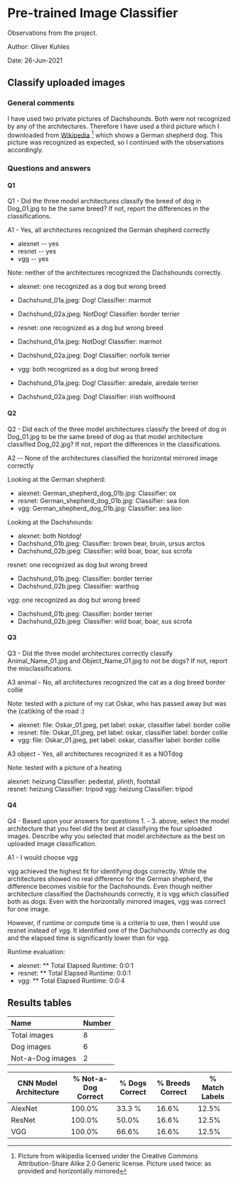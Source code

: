 # Pre-trained Image Classifier
Observations from the project.

Author: Oliver Kuhles

Date: 26-Jun-2021

## Classify uploaded images

### General comments
I have used two private pictures of Dachshounds. Both were not recognized by any of the architectures. Therefore I have used a third picture which I downloaded from [Wikipedia](https://commons.wikimedia.org/wiki/File:DSC_0346_(10096362833).jpg) [^1] which shows a German shepherd dog. This picture was recognized as expected, so I continued with the observations accordingly.


[^1]: Picture from wikipedia licensed under the Creative Commons Attribution-Share Alike 2.0 Generic license. Picture used twice: as provided and horizontally mirrored

### Questions and answers

#### Q1
Q1 - Did the three model architectures classify the breed of dog in Dog_01.jpg to be the same breed? If not, report the differences in the classifications.

A1 - Yes, all architectures recognized the German shepherd correctly
- alexnet -- yes
- resnet -- yes
- vgg -- yes

Note: neither of the architectures recognized the Dachshounds correctly.
- alexnet: one recognized as a dog but wrong breed
 - Dachshund_01a.jpeg: Dog! Classifier: marmot
 - Dachshund_02a.jpeg: NotDog! Classifier: border terrier

- resnet: one recognized as a dog but wrong breed
 - Dachshund_01a.jpeg: NotDog! Classifier: marmot
 - Dachshund_02a.jpeg: Dog! Classifier: norfolk terrier

- vgg: both recognized as a dog but wrong breed
 - Dachshund_01a.jpeg: Dog! Classifier: airedale, airedale terrier
 - Dachshund_02a.jpeg: Dog! Classifier: irish wolfhound  


#### Q2
Q2 - Did each of the three model architectures classify the breed of dog in Dog_01.jpg to be the same breed of dog as that model architecture classified Dog_02.jpg? If not, report the differences in the classifications.

A2 -- None of the architectures classified the horizontal mirrored image correctly

Looking at the German shepherd:
- alexnet: German_shepherd_dog_01b.jpg:  Classifier: ox
- resnet: German_shepherd_dog_01b.jpg:  Classifier: sea lion
- vgg: German_shepherd_dog_01b.jpg:  Classifier: sea lion


Looking at the Dachshounds:
- alexnet: both Notdog!
 - Dachshund_01b.jpeg: Classifier: brown bear, bruin, ursus arctos
 - Dachshund_02b.jpeg: Classifier: wild boar, boar, sus scrofa

resnet: one recognized as dog but wrong breed
 - Dachshund_01b.jpeg: Classifier: border terrier
 - Dachshund_02b.jpeg: Classifier: warthog

vgg: one recognized as dog but wrong breed
 - Dachshund_01b.jpeg: Classifier: border terrier
 - Dachshund_02b.jpeg: Classifier: wild boar, boar, sus scrofa



#### Q3
Q3 - Did the three model architectures correctly classify Animal_Name_01.jpg and Object_Name_01.jpg to not be dogs? If not, report the misclassifications.

A3 animal - No, all architectures recognized the cat as a dog breed border collie

Note: tested with a picture of my cat Oskar, who has passed away but was the (cat)king of the road :)

- alexnet: file: Oskar_01.jpeg, pet label: oskar, classifier label: border collie
- resnet: file: Oskar_01.jpeg, pet label: oskar, classifier label: border collie
- vgg: file: Oskar_01.jpeg, pet label: oskar, classifier label: border collie

A3 object - Yes, all architectures recognized it as a NOTdog

Note: tested with a picture of a heating

alexnet: heizung   Classifier: pedestal, plinth, footstall   
resnet: heizung   Classifier: tripod
vgg: heizung   Classifier: tripod

#### Q4

Q4 - Based upon your answers for questions 1. - 3. above, select the model architecture that you feel did the best at classifying the four uploaded images. Describe why you selected that model architecture as the best on uploaded image classification.

A1 - I would choose vgg

vgg achieved the highest fit for identifying dogs correctly. While the architectures showed no real difference for the German shepherd, the difference becomes visible for the Dachshounds. Even though neither architecture classified the Dachshounds correctly, it is vgg which classified both as dogs. Even with the horizontally mirrored images, vgg was correct for one image.

However, if runtime or compute time is a criteria to use, then I would use resnet instead of vgg. It identified one of the Dachshounds correctly as dog and the elapsed time is significantly lower than for vgg.

Runtime evaluation:
- alexnet: ** Total Elapsed Runtime: 0:0:1
- resnet: ** Total Elapsed Runtime: 0:0:1
- vgg: ** Total Elapsed Runtime: 0:0:4


## Results tables

| Name     | Number     |
| :------------- | :------------- |
| Total images       | 8 |
| Dog images | 6 |
| Not-a-Dog images | 2 |


| CNN Model Architecture | % Not-a-Dog Correct | % Dogs Correct | % Breeds Correct | % Match Labels |
| - | - | - | - | - |
| AlexNet | 100.0% | 33.3 % | 16.6% | 12.5% |
| ResNet | 100.0% | 50.0% | 16.6% | 12.5% |
| VGG | 100.0% | 66.6% | 16.6% | 12.5% |
